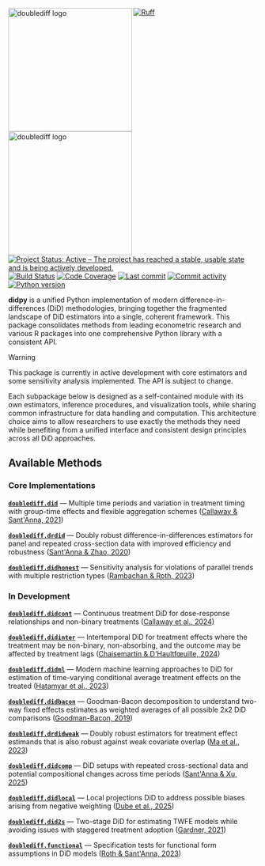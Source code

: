 <img src="docs/source/_static/doublediff-light.png#gh-light-mode-only" width="250" align="left" alt="doublediff logo"></img>
<img src="docs/source/_static/doublediff-dark.png#gh-dark-mode-only" width="250" align="left" alt="doublediff logo"></img>

[![Ruff](https://img.shields.io/endpoint?url=https://raw.githubusercontent.com/astral-sh/ruff/main/assets/badge/v2.json)](https://github.com/astral-sh/ruff)
[![Project Status: Active – The project has reached a stable, usable state and is being actively developed.](https://www.repostatus.org/badges/latest/active.svg)](https://www.repostatus.org/#active)
[![Build Status](https://github.com/jordandeklerk/doublediff/actions/workflows/test.yml/badge.svg)](https://github.com/jordandeklerk/doublediff/actions/workflows/test.yml)
[![Code Coverage](https://codecov.io/gh/jordandeklerk/doublediff/branch/main/graph/badge.svg)](https://codecov.io/gh/jordandeklerk/doublediff)
[![Last commit](https://img.shields.io/github/last-commit/jordandeklerk/doublediff)](https://github.com/jordandeklerk/doublediff/graphs/commit-activity)
[![Commit activity](https://img.shields.io/github/commit-activity/m/jordandeklerk/doublediff)](https://github.com/jordandeklerk/doublediff/graphs/commit-activity)
[![Python version](https://img.shields.io/badge/3.10%20%7C%203.11%20%7C%203.12%20%7C%203.13-blue?logo=python&logoColor=white)](https://www.python.org/)


__didpy__ is a unified Python implementation of modern difference-in-differences (DiD) methodologies, bringing together the fragmented landscape of DiD estimators into a single, coherent framework. This package consolidates methods from leading econometric research and various R packages into one comprehensive Python library with a consistent API.

> [!WARNING]
> This package is currently in active development with core estimators and some sensitivity analysis implemented. The API is subject to change.

Each subpackage below is designed as a self-contained module with its own estimators, inference procedures, and visualization tools, while sharing common infrastructure for data handling and computation. This architecture choice aims to allow researchers to use exactly the methods they need while benefiting from a unified interface and consistent design principles across all DiD approaches.

## Available Methods

### Core Implementations

**[`doublediff.did`](https://github.com/jordandeklerk/doublediff/tree/main/doublediff/did)** — Multiple time periods and variation in treatment timing with group-time effects and flexible aggregation schemes ([Callaway & Sant'Anna, 2021](https://arxiv.org/pdf/1803.09015))

**[`doublediff.drdid`](https://github.com/jordandeklerk/doublediff/tree/main/doublediff/drdid)** — Doubly robust difference-in-differences estimators for panel and repeated cross-section data with improved efficiency and robustness ([Sant'Anna & Zhao, 2020](https://arxiv.org/pdf/1812.01723))

**[`doublediff.didhonest`](https://github.com/jordandeklerk/doublediff/tree/main/doublediff/didhonest)** — Sensitivity analysis for violations of parallel trends with multiple restriction types ([Rambachan & Roth, 2023](https://academic.oup.com/restud/article-abstract/90/5/2555/7039335?redirectedFrom=fulltext))

### In Development

**[`doublediff.didcont`](https://github.com/jordandeklerk/doublediff/tree/main/doublediff/didcont)** — Continuous treatment DiD for dose-response relationships and non-binary treatments ([Callaway et al., 2024](https://arxiv.org/pdf/2107.02637))

**[`doublediff.didinter`](https://github.com/jordandeklerk/doublediff/tree/main/doublediff/didinter)** — Intertemporal DiD for treatment effects where the treatment may be non-binary, non-absorbing, and the outcome may be affected by treatment lags ([Chaisemartin & D'Haultfœuille, 2024](https://arxiv.org/pdf/2007.04267))

**[`doublediff.didml`](https://github.com/jordandeklerk/doublediff/tree/main/doublediff/didml)** — Modern machine learning approaches to DiD for estimation of time-varying conditional average treatment effects on the treated ([Hatamyar et al., 2023](https://arxiv.org/pdf/2310.11962))

**[`doublediff.didbacon`](https://github.com/jordandeklerk/doublediff/tree/main/doublediff/didbacon)** — Goodman-Bacon decomposition to understand two-way fixed effects estimates as weighted averages of all possible 2x2 DiD comparisons ([Goodman-Bacon, 2019](https://cdn.vanderbilt.edu/vu-my/wp-content/uploads/sites/2318/2019/07/29170757/ddtiming_7_29_2019.pdf))

**[`doublediff.drdidweak`](https://github.com/jordandeklerk/doublediff/tree/main/doublediff/drdidweak)** — Doubly robust estimators for treatment effect estimands that is also robust against weak covariate overlap ([Ma et al., 2023](https://arxiv.org/pdf/2304.08974))

**[`doublediff.didcomp`](https://github.com/jordandeklerk/doublediff/tree/main/doublediff/didcomp)** — DiD setups with repeated cross-sectional data and potential compositional changes across time periods ([Sant'Anna & Xu, 2025](https://arxiv.org/pdf/2304.13925))

**[`doublediff.didlocal`](https://github.com/jordandeklerk/doublediff/tree/main/doublediff/didlocal)** — Local projections DiD to address possible biases arising from negative weighting ([Dube et al., 2025](https://www.nber.org/system/files/working_papers/w31184/w31184.pdf))

**[`doublediff.did2s`](https://github.com/jordandeklerk/doublediff/tree/main/doublediff/did2s)** — Two-stage DiD for estimating TWFE models while avoiding issues with staggered treatment adoption ([Gardner, 2021](https://jrgcmu.github.io/2sdd_current.pdf))

**[`doublediff.functional`](https://github.com/jordandeklerk/doublediff/tree/main/doublediff/functional)** — Specification tests for functional form assumptions in DiD models ([Roth & Sant'Anna, 2023](https://arxiv.org/pdf/2010.04814))
